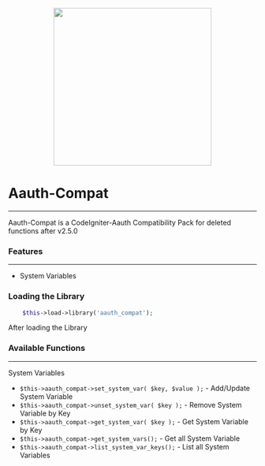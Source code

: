 <p align="center">
	<img src="https://cloud.githubusercontent.com/assets/2417212/8925689/add409ea-34be-11e5-8e50-845da8f5b1b0.png" height="320">
</p>

# Aauth-Compat
***
Aauth-Compat is a CodeIgniter-Aauth Compatibility Pack for deleted functions after v2.5.0 


### Features 
***
* System Variables

### Loading the Library
```php
	$this->load->library('aauth_compat');
```
After loading the Library 

### Available Functions
***
System Variables
 - `$this->aauth_compat->set_system_var( $key, $value );` - Add/Update System Variable
 - `$this->aauth_compat->unset_system_var( $key );` - Remove System Variable by Key
 - `$this->aauth_compat->get_system_var( $key );` - Get System Variable by Key
 - `$this->aauth_compat->get_system_vars();` - Get all System Variable
 - `$this->aauth_compat->list_system_var_keys();` - List all System Variables
